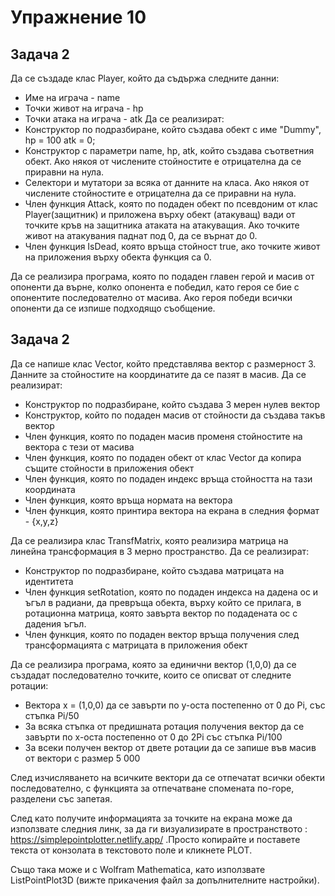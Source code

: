 # Упражнение 10

## Задача 2

Да се създаде клас Player, който да съдържа следните данни:
- Име на играча          - name
- Точки живот на играча  - hp
- Точки атака на играча  - atk
Да се реализират:
- Конструктор по подразбиране, който създава обект с име "Dummy", hp = 100 atk = 0;
- Конструктор с параметри name, hp, atk, който създава съответния обект. Ако някоя от числените стойностите е отрицателна да се приравни на нула.
- Селектори и мутатори за всяка от данните на класа. Ако някоя от числените стойностите е отрицателна да се приравни на нула.
- Член функция Attack, която по подаден обект по псевдоним от клас Player(защитник) и приложена върху обект (атакуващ) вади от точките кръв на защитника атаката на атакуващия. Ако точките живот на атакувания паднат под 0, да се върнат до 0.
- Член функция IsDead, която връща стойност true, ако точките живот на приложения върху обекта функция са 0.

Да се реализира програма, която по подаден главен герой и масив от опоненти да върне, колко опонента е победил, като героя се бие с опонентите последователно от масива. Ако героя победи всички опоненти да се изпише подходящо съобщение.

## Задача 2

Да се напише клас Vector, който представлява вектор с размерност 3. Данните за стойностите на координатите да се пазят в масив. Да се реализират:
- Конструктор по подразбиране, който създава 3 мерен нулев вектор
- Конструктор, който по подаден масив от стойности да създава такъв вектор
- Член функция, която по подаден масив променя стойностите на вектора с тези от масива
- Член функция, която по подаден обект от клас Vector да копира същите стойности в приложения обект
- Член функция, която по подаден индекс връща стойността на тази координата
- Член функция, която връща нормата на вектора
- Член функция, която принтира вектора на екрана в следния формат - {x,y,z}

Да се реализира клас TransfMatrix, която реализира матрица на линейна трансформация в 3 мерно пространство. Да се реализират:
- Конструктор по подразбиране, който създава матрицата на идентитета
- Член функция setRotation, която по подаден индекса на дадена ос и ъгъл в радиани, да превръща обекта, върху който се прилага, в ротационна матрица, която завърта вектор по подадената ос с дадения ъгъл.
- Член функция, която по подаден вектор връща получения след трансформацията с матрицата в приложения обект

Да се реализира програма, която за единични вектор (1,0,0) да се създадат последователно точките, които се описват от следните ротации:
- Вектора x = (1,0,0) да се завърти по y-оста постепенно от 0 до Pi, със стъпка Pi/50
- За всяка стъпка от предишната ротация получения вектор да се завърти по x-оста постепенно от 0 до 2Pi със стъпка Pi/100
- За всеки получен вектор от двете ротации да се запише във масив от вектори с размер 5 000

След изчисляването на всичките вектори да се отпечатат всички обекти последователно, с функцията за отпечатване спомената по-горе, разделени със запетая.

След като получите информацията за точките на екрана може да използвате следния линк, за да ги визуализирате в пространството : https://simplepointplotter.netlify.app/ .Просто копирайте и поставете текста от конзолата в текстовото поле и кликнете PLOT.

Също така може и с Wolfram Mathematica, като използвате ListPointPlot3D (вижте прикачения файл за допълнителните настройки). 


